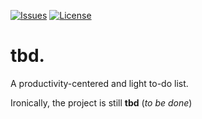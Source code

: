   [![Issues][issues-shield]][issues-url]
  [![License][license-shield]][license-url]

# tbd.
A productivity-centered and light to-do list.

Ironically, the project is still **tbd** (*to be done*)



[issues-shield]: https://img.shields.io/github/issues/david-dgc/tbd.svg?style=for-the-badge
[issues-url]: https://github.com/david-dgc/tbd/issues
[license-shield]: https://img.shields.io/github/license/david-dgc/tbd.svg?style=for-the-badge
[license-url]: https://github.com/othneildrew/david-dgc/tbd/blob/master/LICENSE

